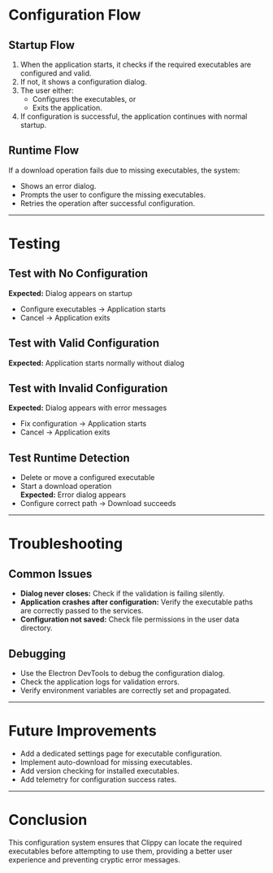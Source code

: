 # Configuration Flow

## Startup Flow

1. When the application starts, it checks if the required executables are configured and valid.
2. If not, it shows a configuration dialog.
3. The user either:
   - Configures the executables, or
   - Exits the application.
4. If configuration is successful, the application continues with normal startup.

## Runtime Flow

If a download operation fails due to missing executables, the system:

- Shows an error dialog.
- Prompts the user to configure the missing executables.
- Retries the operation after successful configuration.

---

# Testing

## Test with No Configuration

**Expected:** Dialog appears on startup  
- Configure executables → Application starts  
- Cancel → Application exits

## Test with Valid Configuration

**Expected:** Application starts normally without dialog

## Test with Invalid Configuration

**Expected:** Dialog appears with error messages  
- Fix configuration → Application starts  
- Cancel → Application exits

## Test Runtime Detection

- Delete or move a configured executable
- Start a download operation  
**Expected:** Error dialog appears  
- Configure correct path → Download succeeds

---

# Troubleshooting

## Common Issues

- **Dialog never closes:** Check if the validation is failing silently.
- **Application crashes after configuration:** Verify the executable paths are correctly passed to the services.
- **Configuration not saved:** Check file permissions in the user data directory.

## Debugging

- Use the Electron DevTools to debug the configuration dialog.
- Check the application logs for validation errors.
- Verify environment variables are correctly set and propagated.

---

# Future Improvements

- Add a dedicated settings page for executable configuration.
- Implement auto-download for missing executables.
- Add version checking for installed executables.
- Add telemetry for configuration success rates.

---

# Conclusion

This configuration system ensures that Clippy can locate the required executables before attempting to use them, providing a better user experience and preventing cryptic error messages.
